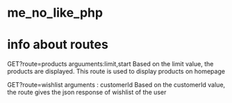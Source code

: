 # me_no_like_php
# info about routes

GET?route=products
arguuments:limit,start
Based on the limit value, the products are displayed. This route is used to display products on homepage

GET?route=wishlist
arguments : customerId
Based on the customerId value, the route gives the json response of wishlist of the user

